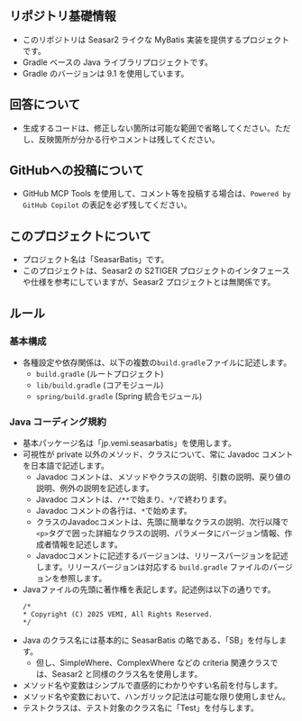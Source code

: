 ## リポジトリ基礎情報
- このリポジトリは Seasar2 ライクな MyBatis 実装を提供するプロジェクトです。
- Gradle ベースの Java ライブラリプロジェクトです。
- Gradle のバージョンは 9.1 を使用しています。

## 回答について
- 生成するコードは、修正しない箇所は可能な範囲で省略してください。ただし、反映箇所が分かる行やコメントは残してください。

## GitHubへの投稿について
- GitHub MCP Tools を使用して、コメント等を投稿する場合は、`Powered by GitHub Copilot` の表記を必ず残してください。

## このプロジェクトについて
- プロジェクト名は「SeasarBatis」です。
- このプロジェクトは、Seasar2 の S2TIGER プロジェクトのインタフェースや仕様を参考にしていますが、Seasar2 プロジェクトとは無関係です。

## ルール
### 基本構成
- 各種設定や依存関係は、以下の複数の`build.gradle`ファイルに記述します。
  - `build.gradle` (ルートプロジェクト)
  - `lib/build.gradle` (コアモジュール)
  - `spring/build.gradle` (Spring 統合モジュール)

### Java コーディング規約
- 基本パッケージ名は「jp.vemi.seasarbatis」を使用します。
- 可視性が private 以外のメソッド、クラスについて、常に Javadoc コメントを日本語で記述します。
  - Javadoc コメントは、メソッドやクラスの説明、引数の説明、戻り値の説明、例外の説明を記述します。
  - Javadoc コメントは、`/**`で始まり、`*/`で終わります。
  - Javadoc コメントの各行は、`*`で始めます。
  - クラスのJavadocコメントは、先頭に簡単なクラスの説明、次行以降で`<p>`タグで囲った詳細なクラスの説明、パラメータにバージョン情報、作成者情報を記述します。
  - Javadocコメントに記述するバージョンは、リリースバージョンを記述します。リリースバージョンは対応する `build.gradle` ファイルのバージョンを参照します。
- Javaファイルの先頭に著作権を表記します。記述例は以下の通りです。
  ```
  /*
  * Copyright (C) 2025 VEMI, All Rights Reserved.
  */
  ```
- Java のクラス名には基本的に SeasarBatis の略である、「SB」を付与します。
  - 但し、SimpleWhere、ComplexWhere などの criteria 関連クラスでは、Seasar2 と同様のクラス名を使用します。
- メソッド名や変数はシンプルで直感的にわかりやすい名前を付与します。
- メソッド名や変数において、ハンガリック記法は可能な限り使用しません。
- テストクラスは、テスト対象のクラス名に「Test」を付与します。
